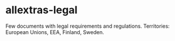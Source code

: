 # allextras-legal
Few documents with legal requirements and regulations.
Territories: European Unions, EEA, Finland, Sweden.
